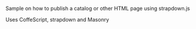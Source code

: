 Sample on how to publish a catalog or other HTML page using strapdown.js

Uses CoffeScript, strapdown and Masonry